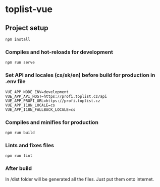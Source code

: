 # toplist-vue

## Project setup
```
npm install
```

### Compiles and hot-reloads for development
```
npm run serve
```

### Set API and locales (cs/sk/en) before build for production in .env file
```
VUE_APP_NODE_ENV=development
VUE_APP_API_HOST=https://profi.toplist.cz/api
VUE_APP_PROFI_URL=https://profi.toplist.cz
VUE_APP_I18N_LOCALE=cs
VUE_APP_I18N_FALLBACK_LOCALE=cs
```

### Compiles and minifies for production
```
npm run build
```

### Lints and fixes files
```
npm run lint
```

### After build
In /dist folder will be generated all the files. Just put them onto internet.
